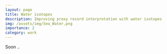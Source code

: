 ```yaml
---
layout: page
title: Water isotopes 
description: Improving proxy record interpretation with water isotopes modeling (ongoing) 
img: /assets/img/Sea_Water.png
importance: 2
category: work
---
```


Soon ..
